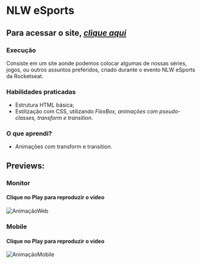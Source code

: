 # **NLW eSports**

## **Para acessar o site, [*clique aqui*](https://thedevnicolas.github.io/nlw-esports-mypage/)**

### Execução
Consiste em um site aonde podemos colocar algumas de nossas séries, jogos, ou outros assuntos preferidos, criado durante o evento NLW eSports da Rocketseat.

### **Habilidades praticadas** 
- Estrutura HTML básica;
- Estilização com CSS, utilizando *FlexBox, animações com pseudo-classes, transform e transition*.

### **O que aprendi?**
- Animações com transform e transition.

## **Previews**:

### **Monitor**
#### **Clique no Play para reproduzir o vídeo**
![AnimaçãoWeb](https://user-images.githubusercontent.com/110689312/192541060-7cd8f48a-7a9e-4d80-8c0e-6d7824e2107b.gif)

### **Mobile**
#### **Clique no Play para reproduzir o vídeo**

![AnimaçãoMobile](https://user-images.githubusercontent.com/110689312/192541102-69e80cb9-6e27-419c-92a8-2746937feafa.gif)


